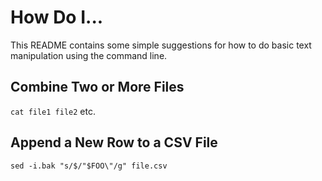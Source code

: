 # How Do I...

This README contains some simple suggestions for how to do basic text manipulation using the command line.

## Combine Two or More Files

`cat file1 file2` etc.

## Append a New Row to a CSV File

`sed -i.bak "s/$/"$FOO\"/g" file.csv`
